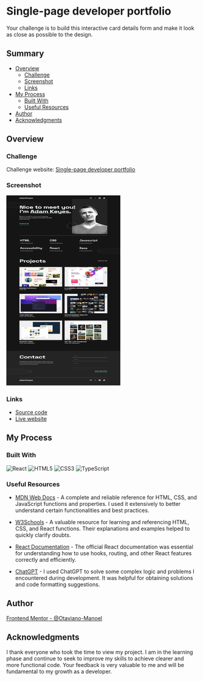 # Single-page developer portfolio

Your challenge is to build this interactive card details form and make it look as close as possible to the design.

## Summary

-   [Overview](#overview)
    -   [Challenge](#challenge)
    -   [Screenshot](#screenshot)
    -   [Links](#links)
-   [My Process](#my-process)
    -   [Built With](#built-with)
    -   [Useful Resources](#useful-resources)
-   [Author](#author)
-   [Acknowledgments](#acknowledgments)

## Overview

### Challenge

Challenge website: [Single-page developer portfolio](https://www.frontendmentor.io/challenges/singlepage-developer-portfolio-bBVj2ZPi-x)

### Screenshot

<img src="./src/assets/images/desktop screenshot.png" alt="Screenshot of the computer project" width="300" height="500">

### Links

-   [Source code](https://github.com/Otaviano-Manoel/developer_portifolio)
-   [Live website](https://otaviano-manoel.github.io/developer_portfolio/)

## My Process

### Built With

![React](https://img.shields.io/badge/-ReactJs-61DAFB?logo=react&logoColor=white&style=for-the-badge)
![HTML5](https://img.shields.io/badge/-HTML5-E34F26?logo=html5&logoColor=white&style=for-the-badge)
![CSS3](https://img.shields.io/badge/-CSS3-1572B6?logo=css3&logoColor=white&style=for-the-badge)
![TypeScript](https://img.shields.io/badge/-TypeScript-007ACC?logo=typescript&logoColor=white&style=for-the-badge)

### Useful Resources

-   [MDN Web Docs](https://developer.mozilla.org/) - A complete and reliable reference for HTML, CSS, and JavaScript functions and properties. I used it extensively to better understand certain functionalities and best practices.

-   [W3Schools](https://www.w3schools.com/) - A valuable resource for learning and referencing HTML, CSS, and React functions. Their explanations and examples helped to quickly clarify doubts.

-   [React Documentation](https://reactjs.org/docs/getting-started.html) - The official React documentation was essential for understanding how to use hooks, routing, and other React features correctly and efficiently.

-   [ChatGPT](https://www.openai.com/chatgpt) - I used ChatGPT to solve some complex logic and problems I encountered during development. It was helpful for obtaining solutions and code formatting suggestions.

## Author

[Frontend Mentor - @Otaviano-Manoel](https://www.frontendmentor.io/profile/Otaviano-Manoel)

## Acknowledgments

I thank everyone who took the time to view my project. I am in the learning phase and continue to seek to improve my skills to achieve clearer and more functional code. Your feedback is very valuable to me and will be fundamental to my growth as a developer.
